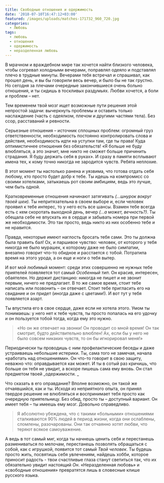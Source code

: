 ```yaml
---
title: Свободные отношения и одержимость
date: '2018-07-10T16:47:12+03:00'
featured: /images/uploads/matches-171732_960_720.jpg
categories:
  - Любовь
tags:
  - любовь
  - отношения
  - одержимость
  - неразделенная любовь
---
```

В мрачном и враждебном мире так хочется найти близкого человека, чтобы согревал холодными вечерами, поправлял одеяло и подставлял плечо в трудные минуты. Вечерами тебя встречал и спрашивал, как прошел день, и вы бы говорили весь вечер, и было бы не так грустно.  Но сегодня за плечами очередные закончившиеся очень больно отношения, и ты сидишь в тоскливых раздумьях. Любви хочется, а боли и проблем – нет.

Тем временем твой мозг ищет возможные пути решения этой непростой задачи: вычеркнуть проблемы и оставить только наслаждение (часть с одеялком, плечом и другими частями тела). Без ссор, расставаний и ревности. 

Серьезные отношения – источник сплошных проблем: огромный груз ответственности, необходимость постоянно контролировать слова и действия, необходимость идти на уступки там, где ты права! Куда оптимистичнее отношения без обязательств! «Я больше не буду влюбляться, а это значит, мне никто не сможет больше причинить страдания. Я буду держать себя в руках». И сразу в памяти всплывают имена тех, к кому точно никогда не зародится чувств. Ребята неплохие.

В этот момент ты настолько ранена и уязвима, что готова отдать себя любому, кто просто будет добр к тебе. Ты идешь на компромисс со своими хотелками, затыкаешь рот своим амбициям, ведь это лучше, чем быть одной. 

Кратковременные отношения начинают затягивать _(…шнурок вокруг твоей шеи)._ Ты непритязательна в своем выборе и, если человек проявил к тебе интерес, то у него есть все шансы. Взамен тебе всегда есть с кем скоротать выходной день, вечер _(…а может, вечность?)_. Ты обещала себе не впускать их в сердце и забывать номера при первой же необходимости. Это так просто, ведь никто из них особенно тебе и не нравится.

Правда, некоторые имеют наглость бросать тебя сами. Это ты должна была править бал!  Ох, и паршивое чувство: человек, от которого у тебя никогда не было мурашек, к которому даже не было симпатии, внезапно говорит что-то обидное и расстается с тобой. Потратила время на этого урода, а он еще и ноги о тебя вытер.  

И вот мой любимый момент: среди этих совершенно не нужных тебе приятелей появляется тот самый _Особенный тип_. Он красив, интересен, обаятелен. Но держит дистанцию: никогда не пишет и не звонит первым, ничего не предлагает. В то же самое время, стоит тебе написать или позвонить – он отвечает. Стоит тебе пригласить его на свидание и он придет (иногда даже с цветами!). И вот тут у тебя появляется азарт. 

Ты впустила его в свое сердце, даже если не хотела этого. Умом ты понимаешь: у него нет к тебе чувств, ты просто попалась на его удочку и он пользуется тобой тогда, когда ему это нужно.  

> «Но он же отвечает на звонки! Он проводит со мной время!  Он так смотрит, будто действительно влюблен! Ах, если бы у него не было совсем никаких чувств, то он бы игнорировал меня!»

Периодически ты проводишь с ним профилактические беседы и даже устраиваешь небольшие истерики. Ты, сама того не замечая, начала «работать над отношениями». Он что-то говорит в свою защиту, неважно что: оправдывается как может. И ты в сотый раз кричишь, что больше он тебя не увидит, а вскоре пишешь сама ему вновь. Он стал предметом твоей _одержимости. 
_

Что сказать в его оправдание? Вполне возможно, он такой же отчаявшийся, как и ты. Исходя из неприятного опыта, он принял твердое решение не влюбляться и воспринимает тебя просто как очередную приятельницу. Без обид, просто ты – доступный вариант. Он имеет тебя – ты имеешь ему мозг. Довольно справедливо.  

> Я абсолютно убеждена, что с такими «больными» отношениями сталкиваются 90% людей в период жизни, когда они ослаблены, сломлены, разочарованы. Они так отчаянно хотят любви, что теряют всякое самоуважение.  

А ведь в тот самый миг, когда ты начнешь ценить себя и перестанешь размениваться по мелочам, перестанешь позволять обращаться с собой, как с игрушкой, появится тот самый _Твой человек_. Ты будешь просто жить, посвятишь себя увлечениям, найдешь хобби, которое приносит радость - твои счастливые глаза станут светиться так, что их обязательно увидит настоящий _Он_. «Неразделенная любовь» и «свободные отношения» превратятся лишь в словесные клише русского языка.
